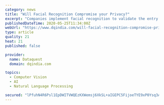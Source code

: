 ```yaml
---
category: news
title: "Will Facial Recognition Compromise your Privacy?"
excerpt: "Companies implement facial recognition to validate the entry of their personnel to restricted areas, and even the Police use it as a surveillance tool"
publishedDateTime: 2020-05-25T11:34:00Z
webUrl: "https://www.dqindia.com/will-facial-recognition-compromise-privacy/"
type: article
quality: 21
heat: 21
published: false

provider:
  name: Dataquest
  domain: dqindia.com

topics:
  - Computer Vision
  - AI
  - Natural Language Processing

secured: "lPfuhN4R6Psl1EpDWITVWQEzKXWemsj6XkSL+aIGEPC5FijoeTYE9xP0Ysq3AQoRaP6pdGJAUkhS6Loj9bIhYjBvjYmXyRXZeVxoVNSF9L0Sm/TPvhPyg8T+VgAy3Mo2UP6BuAd+zKQkVvBWarUw8V0ETQ6KU7aMLKaXVSbi5Rp8if5OwRbk+LJ/Hma3SabQ3UITbq+gHmNbD7taOjvTM6AuL4mOhUmfxdeH23EiNBBVtQUsSkI19rLTgZkubg0ZYGT/e+ukh9f9YV0IG0OC4ogt1F0Y2nLwQiULQ7emBqUbuVkKJDliHeRThaZm2RyYul9oeKKCslH7qVOWjGkHJlbvtE3fpYuzWna4nM6fPXeDlIjXi4C2aPwuBVy8BgcD0oEwgKjf/42v4Jas4E+WI/m/lnb+HScSathkLq93NyfjqXe+cpybWkY/sTOYdDO/hCsqUhDcoEO9ogWGnHpccvHmiyBI2++o8yCoZ/ofikc=;6+T7tBS4smvMVsasKc5JZQ=="
---
```


